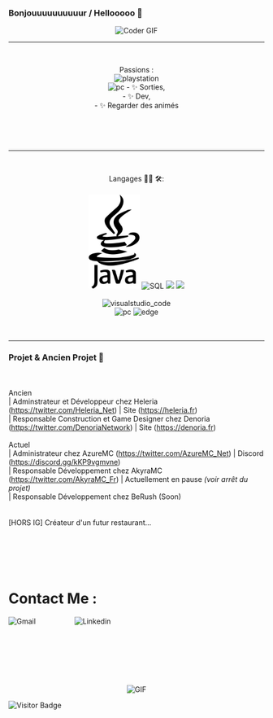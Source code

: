 ### Bonjouuuuuuuuuur / Hellooooo 👋
<p  align="center"><img src="https://media.giphy.com/media/SWoSkN6DxTszqIKEqv/giphy.gif" alt="Coder GIF" width="500" height="400">
 
 
 ---------------------------------
<br>
<p align="center">
Passions : <br>
<img src="https://github.com/Xx-Ashutosh-xX/Xx-Ashutosh-xX/blob/master/assets/icons/playstation@3x.png" alt="playstation" width="150" hight="50">
 <br>
<img src="https://github.com/Xx-Ashutosh-xX/Xx-Ashutosh-xX/blob/master/assets/icons/pc.png" alt="pc" width="100" hight="50">
- ✨ Sorties,<br>
- ✨ Dev,<br>
- ✨ Regarder des animés<br>
 </p>
<br>
<br>
<br>

---------------------------------
<br>
<p align="center">
Langages 👨‍💻 🛠:
<br>
</br>
<img src="https://github.com/Xx-Ashutosh-xX/Xx-Ashutosh-xX/blob/master/assets/icons/java.png" alt="java"  width="100" hight="50">
<a target="_blank"><img alt="SQL" src="https://img.shields.io/badge/-SQL-%2312100E.svg?logo=microsoft-sql-server&logoColor=red&style=for-the-badge" width="80" hight="50"/></a> 
<img src="https://img.shields.io/badge/html5%20-%23E34F26.svg?&style=for-the-badge&logo=html5&logoColor=white" width="100" hight="50"/>
<img src="https://img.shields.io/badge/css3%20-%231572B6.svg?&style=for-the-badge&logo=css3&logoColor=white" width="100" hight="50"/>
<br>

<br>
<img src="https://github.com/Xx-Ashutosh-xX/Xx-Ashutosh-xX/blob/master/assets/icons/visualstudio_code.png" alt="visualstudio_code" width="240" hight="50">
<br>
<img src="https://github.com/Xx-Ashutosh-xX/Xx-Ashutosh-xX/blob/master/assets/icons/pc.png" alt="pc" width="100" hight="50">
<img src="https://github.com/Xx-Ashutosh-xX/Xx-Ashutosh-xX/blob/master/assets/icons/edge.png" alt="edge" width="100" hight="50">
<br>
<br>
</br>
</p>

---------------------------------
### Projet & Ancien Projet 👋
<br><br>
Ancien
<br>
| Adminstrateur et Développeur chez Heleria (https://twitter.com/Heleria_Net) | Site (https://heleria.fr)<br>
| Responsable Construction et Game Designer chez Denoria (https://twitter.com/DenoriaNetwork) | Site (https://denoria.fr)
<br>
<br>
Actuel<br>
| Administrateur chez AzureMC (https://twitter.com/AzureMC_Net) | Discord (https://discord.gg/kKP9vgmvne)<br>
| Responsable Développement chez AkyraMC (https://twitter.com/AkyraMC_Fr) | Actuellement en pause _(voir arrêt du projet)_<br>
| Responsable Développement chez BeRush (Soon)<br>
<br>
<br>
[HORS IG] Créateur d'un futur restaurant...
<br>
<br>
<br>
<br>
<br>
<br>


# Contact Me :

<a href="mailto:paypaldhoom@gmail.com">
 <img align="left" alt="Gmail" width="130" hight="100" src="https://github.com/Xx-Ashutosh-xX/Xx-Ashutosh-xX/blob/master/assets/icons/gmail.png" />
</a>

<a href="https://www.linkedin.com/in/brice-riant-51ba9a200/">
  <img align="left" alt="Linkedin" width="150" hight="100" src="https://github.com/Xx-Ashutosh-xX/Xx-Ashutosh-xX/blob/master/assets/icons/linkedin.png" />
</a>

<br>
<br>
<br>
<br>
<br>
<br>
<br>

<p align="center">
<img hight="300" width="700" alt="GIF" align="center" src="https://github.com/Xx-Ashutosh-xX/Xx-Ashutosh-xX/blob/master/assets/208593.gif">
</p>

![Visitor Badge](https://visitor-badge.laobi.icu/badge?page_id=Dhoomi.Dhoomi)
